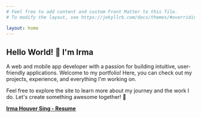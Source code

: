 ```yaml
---
# Feel free to add content and custom Front Matter to this file.
# To modify the layout, see https://jekyllrb.com/docs/themes/#overriding-theme-defaults

layout: home
---
```

## Hello World! 👋 I'm Irma

A web and mobile app developer with a passion for building intuitive, user-friendly applications. Welcome to my portfolio! Here, you can check out my projects, experience, and everything I'm working on.

Feel free to explore the site to learn more about my journey and the work I do. Let's create something awesome together! 🚀

[**Irma Houver Sing - Resume**](https://sites.google.com/view/portfolio-hs-i/resume)